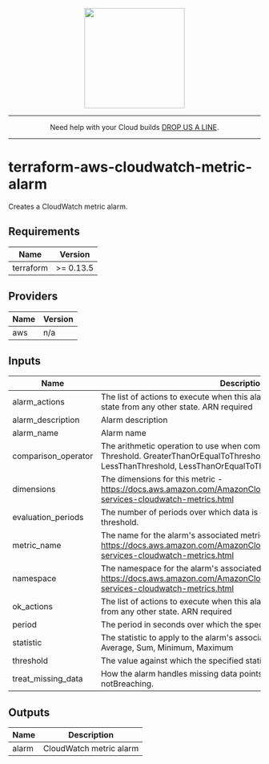 <p align="center">
  <a href="https://www.cloud42.io/" target="_blank" rel="Homepage">
  <img width="200" height="200" src="https://www.cloud42.io/wp-content/uploads/2020/01/transparent_small.png">
  </a>
</p>

---
<p align="center">Need help with your Cloud builds <a href="https://www.cloud42.io/contact/" target="_blank" rel="ContactUS"> DROP US A LINE</a>.</p>

---
# terraform-aws-cloudwatch-metric-alarm
Creates a CloudWatch metric alarm.

## Requirements

| Name | Version |
|------|---------|
| terraform | >= 0.13.5 |

## Providers

| Name | Version |
|------|---------|
| aws | n/a |

## Inputs

| Name | Description | Type | Default | Required |
|------|-------------|------|---------|:--------:|
| alarm\_actions | The list of actions to execute when this alarm transitions into an ALARM state from any other state. ARN required | `string` | `""` | no |
| alarm\_description | Alarm description | `string` | `""` | no |
| alarm\_name | Alarm name | `string` | n/a | yes |
| comparison\_operator | The arithmetic operation to use when comparing the specified Statistic and Threshold. GreaterThanOrEqualToThreshold, GreaterThanThreshold, LessThanThreshold, LessThanOrEqualToThreshold. | `string` | n/a | yes |
| dimensions | The dimensions for this metric - https://docs.aws.amazon.com/AmazonCloudWatch/latest/monitoring/aws-services-cloudwatch-metrics.html | `map` | n/a | yes |
| evaluation\_periods | The number of periods over which data is compared to the specified threshold. | `number` | n/a | yes |
| metric\_name | The name for the alarm's associated metric - https://docs.aws.amazon.com/AmazonCloudWatch/latest/monitoring/aws-services-cloudwatch-metrics.html | `string` | `"Error"` | no |
| namespace | The namespace for the alarm's associated metric - https://docs.aws.amazon.com/AmazonCloudWatch/latest/monitoring/aws-services-cloudwatch-metrics.html | `string` | `""` | no |
| ok\_actions | The list of actions to execute when this alarm transitions into an OK state from any other state. ARN required | `string` | `""` | no |
| period | The period in seconds over which the specified statistic is applied. | `number` | `60` | no |
| statistic | The statistic to apply to the alarm's associated metric. SampleCount, Average, Sum, Minimum, Maximum | `string` | `""` | no |
| threshold | The value against which the specified statistic is compared. | `number` | `0` | no |
| treat\_missing\_data | How the alarm handles missing data points. Missing, ignore, breaching and notBreaching. | `string` | `"missing"` | no |

## Outputs

| Name | Description |
|------|-------------|
| alarm | CloudWatch metric alarm |


